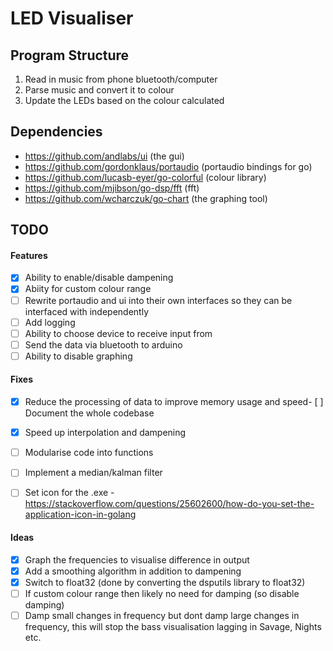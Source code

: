 # LED Visualiser

## Program Structure
1. Read in music from phone bluetooth/computer
2. Parse music and convert it to colour
3. Update the LEDs based on the colour calculated

## Dependencies
- https://github.com/andlabs/ui (the gui)
- https://github.com/gordonklaus/portaudio (portaudio bindings for go)
- https://github.com/lucasb-eyer/go-colorful (colour library)
- https://github.com/mjibson/go-dsp/fft (fft)
- https://github.com/wcharczuk/go-chart (the graphing tool)

## TODO
#### Features
- [x] Ability to enable/disable dampening
- [x] Abiity for custom colour range
- [ ] Rewrite portaudio and ui into their own interfaces so they can be interfaced with independently
- [ ] Add logging
- [ ] Ability to choose device to receive input from 
- [ ] Send the data via bluetooth to arduino
- [ ] Ability to disable graphing

#### Fixes
- [x] Reduce the processing of data to improve memory usage and speed- [ ] Document the whole codebase
- [x] Speed up interpolation and dampening
- [ ] Modularise code into functions
- [ ] Implement a median/kalman filter
- [ ] Set icon for the .exe - https://stackoverflow.com/questions/25602600/how-do-you-set-the-application-icon-in-golang


#### Ideas
- [x] Graph the frequencies to visualise difference in output
- [x] Add a smoothing algorithm in addition to dampening
- [x] Switch to float32 (done by converting the dsputils library to float32)
- [ ] If custom colour range then likely no need for damping (so disable damping)
- [ ] Damp small changes in frequency but dont damp large changes in frequency, this will stop the bass visualisation lagging in Savage, Nights etc.
